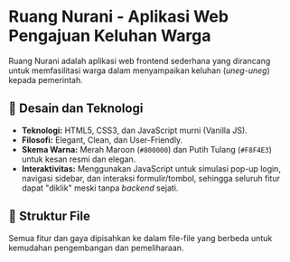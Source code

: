 # Ruang Nurani - Aplikasi Web Pengajuan Keluhan Warga

Ruang Nurani adalah aplikasi web frontend sederhana yang dirancang untuk memfasilitasi warga dalam menyampaikan keluhan (*uneg-uneg*) kepada pemerintah.

## 🎨 Desain dan Teknologi

* **Teknologi:** HTML5, CSS3, dan JavaScript murni (Vanilla JS).
* **Filosofi:** Elegant, Clean, dan User-Friendly.
* **Skema Warna:** Merah Maroon (`#800000`) dan Putih Tulang (`#F8F4E3`) untuk kesan resmi dan elegan.
* **Interaktivitas:** Menggunakan JavaScript untuk simulasi pop-up login, navigasi sidebar, dan interaksi formulir/tombol, sehingga seluruh fitur dapat "diklik" meski tanpa *backend* sejati.

## 🚀 Struktur File

Semua fitur dan gaya dipisahkan ke dalam file-file yang berbeda untuk kemudahan pengembangan dan pemeliharaan.